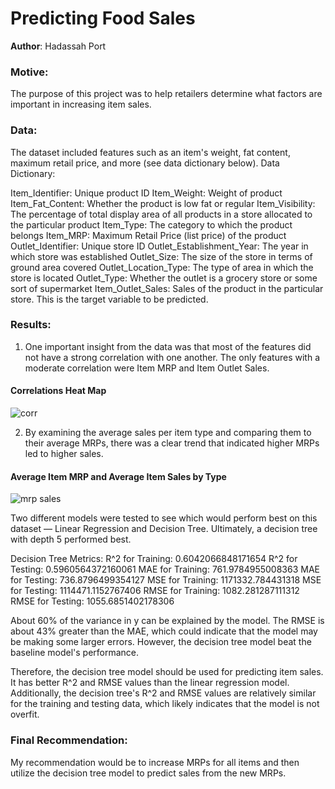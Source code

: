 # Predicting Food Sales

**Author**: Hadassah Port

### Motive:

The purpose of this project was to help retailers determine what factors are important in increasing item sales.

### Data:

The dataset included features such as an item's weight, fat content, maximum retail price, and more (see data dictionary below). 
Data Dictionary:

Item_Identifier:	Unique product ID
Item_Weight:	Weight of product
Item_Fat_Content:	Whether the product is low fat or regular
Item_Visibility:	The percentage of total display area of all products in a store allocated to the particular product
Item_Type:	The category to which the product belongs
Item_MRP:	Maximum Retail Price (list price) of the product
Outlet_Identifier:	Unique store ID
Outlet_Establishment_Year:	The year in which store was established
Outlet_Size:	The size of the store in terms of ground area covered
Outlet_Location_Type:	The type of area in which the store is located
Outlet_Type:	Whether the outlet is a grocery store or some sort of supermarket
Item_Outlet_Sales: Sales of the product in the particular store. This is the target variable to be predicted.

### Results:

1. One important insight from the data was that most of the features did not have a strong correlation with one another. The only features with a moderate correlation were Item MRP and Item Outlet Sales. 

#### Correlations Heat Map
![corr](https://user-images.githubusercontent.com/101424304/165407752-92afa137-fc66-4869-b5e8-ecf724af47ac.png)

2. By examining the average sales per item type and comparing them to their average MRPs, there was a clear trend that indicated higher MRPs led to higher sales. 

#### Average Item MRP and Average Item Sales by Type
![mrp sales](https://user-images.githubusercontent.com/101424304/165407892-276ad148-e17c-4ca3-83fc-be1758e30dc4.png)

Two different models were tested to see which would perform best on this dataset — Linear Regression and Decision Tree. Ultimately, a decision tree with depth 5 performed best.

Decision Tree Metrics:
R^2 for Training: 0.6042066848171654
R^2 for Testing: 0.5960564372160061
MAE for Training: 761.9784955008363
MAE for Testing: 736.8796499354127
MSE for Training: 1171332.784431318
MSE for Testing: 1114471.1152767406
RMSE for Training: 1082.281287111312
RMSE for Testing: 1055.6851402178306

About 60% of the variance in y can be explained by the model. The RMSE 
is about 43% greater than the MAE, which could indicate that the model may be 
making some larger errors. However, the decision tree model beat the baseline model's performance.

Therefore, the decision tree model should be used for predicting item sales. It has better R^2
and RMSE values than the linear regression model. Additionally, the decision tree's
R^2 and RMSE values are relatively similar for the training and testing data, which
likely indicates that the model is not overfit.

### Final Recommendation:
My recommendation would be to increase MRPs for all items and then utilize the decision tree model to predict sales from the new MRPs.

